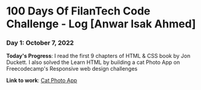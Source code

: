 # 100 Days Of FilanTech Code Challenge - Log [Anwar Isak Ahmed]

### Day 1: October 7, 2022

**Today's Progress**: I read the first 9 chapters of HTML & CSS book by Jon Duckett. I also solved the Learn HTML by building a cat Photo App on Freecodecamp's Responsive web design challenges

**Link to work**: [Cat Photo App](https://github.com/anwarisak/100daysofFilanTech/tree/main/HTML_CSS)